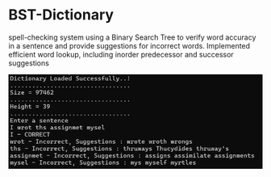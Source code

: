 # BST-Dictionary
spell-checking system using a Binary Search Tree to verify word accuracy in a sentence and provide suggestions for incorrect words. Implemented efficient word lookup, including inorder predecessor and successor suggestions

![image info](./src/1.png)
